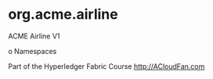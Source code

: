 # org.acme.airline

ACME Airline V1

o Namespaces

Part of the Hyperledger Fabric Course
http://ACloudFan.com

